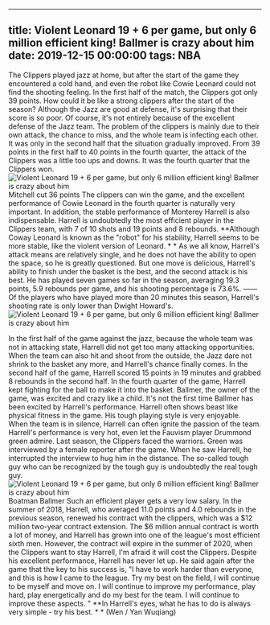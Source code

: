 
---
title: Violent Leonard 19 + 6 per game, but only 6 million efficient king! Ballmer is crazy about him
date: 2019-12-15 00:00:00
tags:  NBA
---
The Clippers played jazz at home, but after the start of the game they encountered a cold hand, and even the robot like Cowie Leonard could not find the shooting feeling. In the first half of the match, the Clippers got only 39 points. How could it be like a strong clippers after the start of the season? Although the Jazz are good at defense, it's surprising that their score is so poor.
Of course, it's not entirely because of the excellent defense of the Jazz team. The problem of the clippers is mainly due to their own attack, the chance to miss, and the whole team is infecting each other. It was only in the second half that the situation gradually improved. From 39 points in the first half to 40 points in the fourth quarter, the attack of the Clippers was a little too ups and downs. It was the fourth quarter that the Clippers won.
![Violent Leonard 19 + 6 per game, but only 6 million efficient king! Ballmer is crazy about him](8d01c8a15687462381d98a5f9cf66409.jpg)
Mitchell cut 36 points
The clippers can win the game, and the excellent performance of Cowie Leonard in the fourth quarter is naturally very important. In addition, the stable performance of Monterey Harrell is also indispensable. Harrell is undoubtedly the most efficient player in the Clippers team, with 7 of 10 shots and 19 points and 8 rebounds. **Although Coway Leonard is known as the "robot" for his stability, Harrell seems to be more stable, like the violent version of Leonard. * *
As we all know, Harrell's attack means are relatively single, and he does not have the ability to open the space, so he is greatly questioned. But one move is delicious, Harrell's ability to finish under the basket is the best, and the second attack is his best. He has played seven games so far in the season, averaging 19.3 points, 5.9 rebounds per game, and his shooting percentage is 73.6%.
——Of the players who have played more than 20 minutes this season, Harrell's shooting rate is only lower than Dwight Howard's.
![Violent Leonard 19 + 6 per game, but only 6 million efficient king! Ballmer is crazy about him](07dab10df6e14d9d90eeea93bbcac1ee.jpg)

In the first half of the game against the jazz, because the whole team was not in attacking state, Harrell did not get too many attacking opportunities. When the team can also hit and shoot from the outside, the Jazz dare not shrink to the basket any more, and Harrell's chance finally comes. In the second half of the game, Harrell scored 15 points in 19 minutes and grabbed 8 rebounds in the second half.
In the fourth quarter of the game, Harrell kept fighting for the ball to make it into the basket. Ballmer, the owner of the game, was excited and crazy like a child. It's not the first time Ballmer has been excited by Harrell's performance. Harrell often shows beast like physical fitness in the game. His tough playing style is very enjoyable. When the team is in silence, Harrell can often ignite the passion of the team.
Harrell's performance is very hot, even let the Fauvism player Drummond green admire. Last season, the Clippers faced the warriors. Green was interviewed by a female reporter after the game. When he saw Harrell, he interrupted the interview to hug him in the distance. The so-called tough guy who can be recognized by the tough guy is undoubtedly the real tough guy.
![Violent Leonard 19 + 6 per game, but only 6 million efficient king! Ballmer is crazy about him](4c751ce222414c9f979bd8fa2b653484.jpg)
Boatman Ballmer
Such an efficient player gets a very low salary.
In the summer of 2018, Harrell, who averaged 11.0 points and 4.0 rebounds in the previous season, renewed his contract with the clippers, which was a $12 million two-year contract extension. The $6 million annual contract is worth a lot of money, and Harrell has grown into one of the league's most efficient sixth men. However, the contract will expire in the summer of 2020, when the Clippers want to stay Harrell, I'm afraid it will cost the Clippers.
Despite his excellent performance, Harrell has never let up. He said again after the game that the key to his success is, "I have to work harder than everyone, and this is how I came to the league. Try my best on the field, I will continue to be myself and move on. I will continue to improve my performance, play hard, play energetically and do my best for the team. I will continue to improve these aspects. "
**In Harrell's eyes, what he has to do is always very simple - try his best. * *
(Wen / Yan Wuqiang)